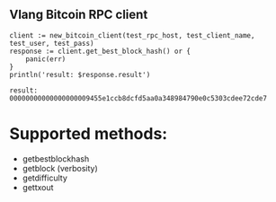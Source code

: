 ## Vlang Bitcoin RPC client

```
client := new_bitcoin_client(test_rpc_host, test_client_name, test_user, test_pass)
response := client.get_best_block_hash() or {
	panic(err) 
}
println('result: $response.result')
```

```
result: 00000000000000000009455e1ccb8dcfd5aa0a348984790e0c5303cdee72cde7
```

# Supported methods:
* getbestblockhash
* getblock (verbosity)
* getdifficulty
* gettxout